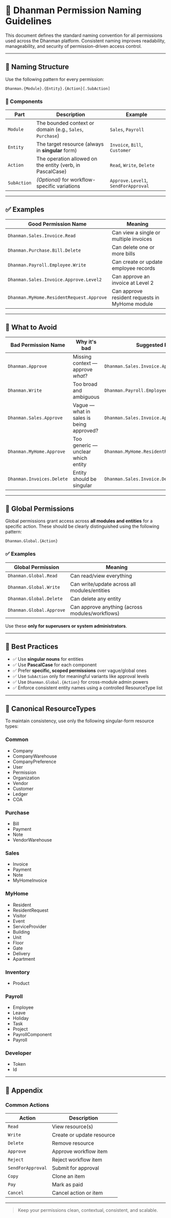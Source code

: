 
# 📜 Dhanman Permission Naming Guidelines

This document defines the standard naming convention for all permissions used across the Dhanman platform. Consistent naming improves readability, manageability, and security of permission-driven access control.

---

## 🧩 Naming Structure

Use the following pattern for every permission:

```
Dhanman.{Module}.{Entity}.{Action}[.SubAction]
```

### 🔹 Components

| Part        | Description                                                   | Example                        |
|-------------|---------------------------------------------------------------|--------------------------------|
| `Module`    | The bounded context or domain (e.g., `Sales`, `Purchase`)     | `Sales`, `Payroll`             |
| `Entity`    | The target resource (always in **singular** form)             | `Invoice`, `Bill`, `Customer` |
| `Action`    | The operation allowed on the entity (verb, in PascalCase)     | `Read`, `Write`, `Delete`     |
| `SubAction` | *(Optional)* for workflow-specific variations                 | `Approve.Level1`, `SendForApproval` |

---

## ✅ Examples

| Good Permission Name                              | Meaning                                                                 |
|---------------------------------------------------|-------------------------------------------------------------------------|
| `Dhanman.Sales.Invoice.Read`                      | Can view a single or multiple invoices                                 |
| `Dhanman.Purchase.Bill.Delete`                    | Can delete one or more bills                                           |
| `Dhanman.Payroll.Employee.Write`                 | Can create or update employee records                                  |
| `Dhanman.Sales.Invoice.Approve.Level2`           | Can approve an invoice at Level 2                                      |
| `Dhanman.MyHome.ResidentRequest.Approve`         | Can approve resident requests in MyHome module                         |

---

## 🚫 What to Avoid

| Bad Permission Name            | Why it's bad                                        | Suggested Fix                        |
|-------------------------------|-----------------------------------------------------|--------------------------------------|
| `Dhanman.Approve`             | Missing context — approve *what*?                   | `Dhanman.Sales.Invoice.Approve`      |
| `Dhanman.Write`               | Too broad and ambiguous                             | `Dhanman.Payroll.Employee.Write`     |
| `Dhanman.Sales.Approve`       | Vague — what in sales is being approved?            | `Dhanman.Sales.Invoice.Approve`      |
| `Dhanman.MyHome.Approve`      | Too generic — unclear which entity                  | `Dhanman.MyHome.ResidentRequest.Approve` |
| `Dhanman.Invoices.Delete`     | Entity should be singular                           | `Dhanman.Sales.Invoice.Delete`       |

---

## 🔐 Global Permissions

Global permissions grant access across **all modules and entities** for a specific action. These should be clearly distinguished using the following pattern:

```
Dhanman.Global.{Action}
```

### ✅ Examples

| Global Permission               | Meaning                                                   |
|--------------------------------|-----------------------------------------------------------|
| `Dhanman.Global.Read`          | Can read/view everything                                  |
| `Dhanman.Global.Write`         | Can write/update across all modules/entities              |
| `Dhanman.Global.Delete`        | Can delete any entity                                     |
| `Dhanman.Global.Approve`       | Can approve anything (across modules/workflows)           |

Use these **only for superusers or system administrators**.

---

## 📌 Best Practices

- ✅ Use **singular nouns** for entities
- ✅ Use **PascalCase** for each component
- ✅ Prefer **specific, scoped permissions** over vague/global ones
- ✅ Use `SubAction` only for meaningful variants like approval levels
- ✅ Use `Dhanman.Global.{Action}` for cross-module admin powers
- ✅ Enforce consistent entity names using a controlled ResourceType list

---

## 🧾 Canonical ResourceTypes

To maintain consistency, use only the following singular-form resource types:

### Common
- Company
- CompanyWarehouse
- CompanyPreference
- User
- Permission
- Organization
- Vendor
- Customer
- Ledger
- COA

### Purchase
- Bill
- Payment
- Note
- VendorWarehouse

### Sales
- Invoice
- Payment
- Note
- MyHomeInvoice

### MyHome
- Resident
- ResidentRequest
- Visitor
- Event
- ServiceProvider
- Building
- Unit
- Floor
- Gate
- Delivery
- Apartment

### Inventory
- Product

### Payroll
- Employee
- Leave
- Holiday
- Task
- Project
- PayrollComponent
- Payroll

### Developer
- Token
- Id

---

## 📎 Appendix

### Common Actions

| Action             | Description                                |
|--------------------|--------------------------------------------|
| `Read`             | View resource(s)                           |
| `Write`            | Create or update resource                  |
| `Delete`           | Remove resource                            |
| `Approve`          | Approve workflow item                      |
| `Reject`           | Reject workflow item                       |
| `SendForApproval`  | Submit for approval                        |
| `Copy`             | Clone an item                              |
| `Pay`              | Mark as paid                               |
| `Cancel`           | Cancel action or item                      |

---

> Keep your permissions clean, contextual, consistent, and scalable.
